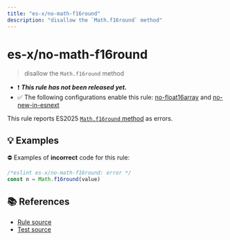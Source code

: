 ```yaml
---
title: "es-x/no-math-f16round"
description: "disallow the `Math.f16round` method"
---
```


# es-x/no-math-f16round
> disallow the `Math.f16round` method

- ❗ <badge text="This rule has not been released yet." vertical="middle" type="error"> ***This rule has not been released yet.*** </badge>
- ✅ The following configurations enable this rule: [no-float16array] and [no-new-in-esnext]

This rule reports ES2025 [`Math.f16round` method](https://github.com/tc39/proposal-float16array) as errors.

## 💡 Examples

⛔ Examples of **incorrect** code for this rule:

<eslint-playground type="bad">

```js
/*eslint es-x/no-math-f16round: error */
const n = Math.f16round(value)
```

</eslint-playground>

## 📚 References

- [Rule source](https://github.com/eslint-community/eslint-plugin-es-x/blob/master/lib/rules/no-math-f16round.js)
- [Test source](https://github.com/eslint-community/eslint-plugin-es-x/blob/master/tests/lib/rules/no-math-f16round.js)

[no-float16array]: ../configs/index.md#no-float16array
[no-new-in-esnext]: ../configs/index.md#no-new-in-esnext
